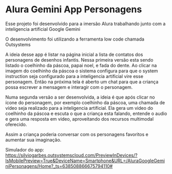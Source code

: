 # Alura Gemini App Personagens
Esse projeto foi desenvolvido para a imersão Alura trabalhando junto com a inteligencia artificial Google Gemini

O desenvolvimento foi utilizando a ferramenta low code chamada Outsystems

A ideia desse app é listar na página inicial a lista de contatos dos personagens de desenhos infantis. Nessa primeira versão esta sendo listado o coelhinho da páscoa, papai noel, e fada do dente.
Ao clicar na imagem do coelhinho da páscoa o sistema configura para que o system instruction seja configurado para a inteligencia artificial vire esse personagem. Então na próxima tela é aberto um chat para que a criança possa escrever a mensagem e interagir com o personagem.

Numa segunda versão a ser desenvolvida, a ideia é que após clicar no ícone do personagem, por exemplo coelhinho da páscoa, uma chamada de vídeo seja realizado para a inteligencia artificial. Ela gera um video do coelhinho da páscoa e escuta o que a criança esta falando, entende o audio e gera uma resposta em video, aproveitando dos recursos multimodal oferecido.

Assim a criança poderia conversar com os personagens favoritos e aumentar sua imaginação.

Simulador do app:
https://silviogarbes.outsystemscloud.com/PreviewInDevices/?IsMobilePreview=True&DeviceName=Smartphone&URL=/AluraGoogleGeminiPersonagens/Home?_ts=638508866675794110#
